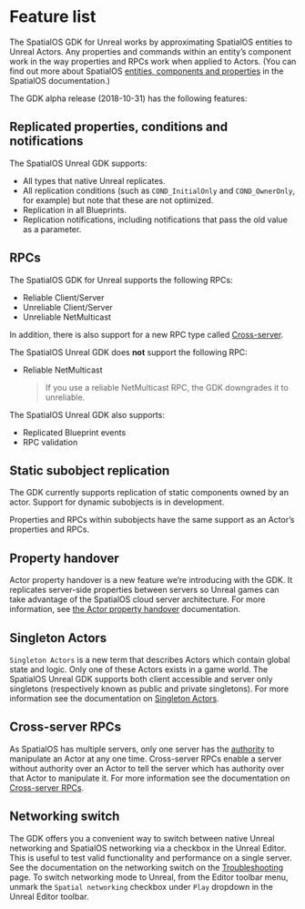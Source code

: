# Feature list

The SpatialOS GDK for Unreal works by approximating SpatialOS entities to Unreal Actors. Any properties and commands within an entity’s component work in the way properties and RPCs work when applied to Actors. (You can find out more about SpatialOS [entities, components and properties](https://docs.improbable.io/reference/latest/shared/concepts/entities) in the SpatialOS documentation.)

The GDK alpha release (2018-10-31) has the following features:

## Replicated properties, conditions and notifications
The SpatialOS Unreal GDK supports:

* All types that native Unreal replicates.
* All replication conditions (such as `COND_InitialOnly` and `COND_OwnerOnly`, for example) but note that these are not optimized.
* Replication in all Blueprints.
* Replication notifications, including notifications that pass the old value as a parameter.

## RPCs

The SpatialOS GDK for Unreal supports the following RPCs:

* Reliable Client/Server
* Unreliable Client/Server
* Unreliable NetMulticast

In addition, there is also support for a new RPC type called [Cross-server]({{urlRoot}}/features#cross-server-rpcs).

The SpatialOS Unreal GDK does **not** support the following RPC:

* Reliable NetMulticast
    > If you use a reliable NetMulticast RPC, the GDK downgrades it to unreliable.

The SpatialOS Unreal GDK also supports:

* Replicated Blueprint events
* RPC validation

## Static subobject replication

The GDK currently supports replication of static components owned by an actor. Support for dynamic subobjects is in development.

Properties and RPCs within subobjects have the same support as an Actor’s properties and RPCs.

## Property handover

Actor property handover is a new feature we’re introducing with the GDK. It replicates server-side properties between servers so Unreal games can take advantage of the SpatialOS cloud server architecture. For more information, see [the Actor property handover]({{urlRoot}}/content/handover-between-server-workers) documentation.

## Singleton Actors

`Singleton Actors` is a new term that describes Actors which contain global state and logic.  Only one of these Actors exists in a game world. The SpatialOS Unreal GDK supports both client accessible and server only singletons (respectively known as public and private singletons). For more information see the documentation on [Singleton Actors]({{urlRoot}}/content/singleton-actors).

## Cross-server RPCs

As SpatialOS has multiple servers, only one server has the [authority]({{urlRoot}}/content/glossary#authority) to manipulate an Actor at any one time. Cross-server RPCs enable a server without authority over an Actor to tell the server which has authority over that Actor to manipulate it. For more information see the documentation on [Cross-server RPCs]({{urlRoot}}/content/cross-server-rpcs).

## Networking switch

The GDK offers you a convenient way to switch between native Unreal networking and SpatialOS networking via a checkbox in the Unreal Editor. This is useful to test valid functionality and performance on a single server. See the documentation on the networking switch on the [Troubleshooting]({{urlRoot}}/content/troubleshooting) page. To switch networking mode to Unreal, from the Editor toolbar menu, unmark the `Spatial networking` checkbox under `Play` dropdown in the Unreal Editor toolbar.

